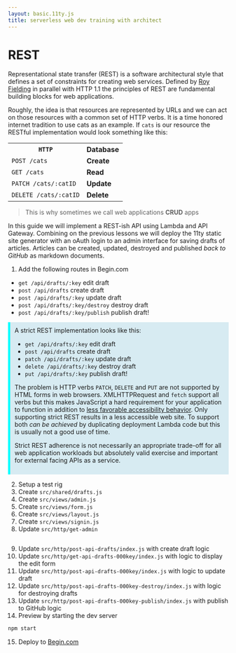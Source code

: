 ```yaml
---
layout: basic.11ty.js
title: serverless web dev training with architect
---
```


# REST

Representational state transfer (REST) is a software architectural style that defines a set of constraints for creating web services. Defined by [Roy Fielding](https://www.ics.uci.edu/~fielding/pubs/dissertation/rest_arch_style.htm) in parallel with HTTP 1.1 the principles of REST are fundamental building blocks for web applications.

Roughly, the idea is that resources are represented by URLs and we can act on those resources with a common set of HTTP verbs. It is a time honored internet tradition to use cats as an example. If `cats` is our resource the RESTful implementation would look something like this:

<table>
  <tr>
    <th><code>HTTP</code></th>
    <th>Database</th>
  </td>
  <tr>
    <td><code>POST /cats</code></td>
    <td><b>Create</b></td>
  </td>
  <tr>
    <td><code>GET /cats</code></td>
    <td><b>Read</b></td>
  </td>

  <tr>
    <td><code>PATCH /cats/:catID</code></td>
    <td><b>Update</b></td>
  </td>
  <tr>
    <td><code>DELETE /cats/:catID</code></td>
    <td><b>Delete</b></td>
  </td>
</table>

> This is why sometimes we call web applications **CRUD** apps

In this guide we will implement a REST-ish API using Lambda and API Gateway. Combining on the previous lessons we will deploy the 11ty static site generator with an oAuth login to an admin interface for saving drafts of articles. Articles can be created, updated, destroyed and published _back to GitHub_ as markdown documents. 

1. Add the following routes in Begin.com

- `get /api/drafts/:key` edit draft 
- `post /api/drafts` create draft
- `post /api/drafts/:key` update draft
- `post /api/drafts/:key/destroy` destroy draft
- `post /api/drafts/:key/publish` publish draft!

<section style="display:block; background:#d7ebf2; border-left:5px solid cyan; padding:10px;">
A strict REST implementation looks like this:

- `get /api/drafts/:key` edit draft 
- `post /api/drafts` create draft
- `patch /api/drafts/:key` update draft
- `delete /api/drafts/:key` destroy draft
- `put /api/drafts/:key` publish draft!

The problem is HTTP verbs `PATCH`, `DELETE` and `PUT` are not supported by HTML forms in web browsers. XMLHTTPRequest and `fetch` support all verbs but this makes JavaScript a hard requirement for your application to function in addition to [less favorable accessibility behavior](https://www.w3.org/WAI/tutorials/forms/). Only supporting strict REST results in a less accessible web site. To support both _can be achieved_ by duplicating deployment Lambda code but this is usually not a good use of time. 

Strict REST adherence is not necessarily an appropriate trade-off for all web application workloads but absolutely valid exercise and important for external facing APIs as a service. 
</section>

2. Setup a test rig
3. Create `src/shared/drafts.js`
4. Create `src/views/admin.js` 
5. Create `src/views/form.js` 
6. Create `src/views/layout.js` 
7. Create `src/views/signin.js` 
8. Update `src/http/get-admin`

```javascript
```

9. Update `src/http/post-api-drafts/index.js` with create draft logic
10. Update `src/http/get-api-drafts-000key/index.js` with logic to display the edit form
11. Update `src/http/post-api-drafts-000key/index.js` with logic to update draft
12. Update `src/http/post-api-drafts-000key-destroy/index.js` with logic for destroying drafts
13. Update `src/http/post-api-drafts-000key-publish/index.js` with publish to GitHub logic
14. Preview by starting the dev server

```bash
npm start
```

15. Deploy to [Begin.com](https://begin.com)
